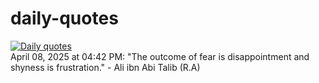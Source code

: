 # daily-quotes
[![Daily quotes](https://github.com/ceepu8/daily-quotes/actions/workflows/daily-quote.yml/badge.svg)](https://github.com/ceepu8/daily-quotes/actions/workflows/daily-quote.yml)<br/>
April 08, 2025 at 04:42 PM: "The outcome of fear is disappointment and shyness is frustration." - Ali ibn Abi Talib (R.A)
